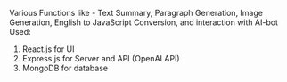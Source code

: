 Various Functions like - Text Summary, Paragraph Generation, Image Generation, English to JavaScript Conversion, and interaction with AI-bot
Used:
1. React.js for UI
2. Express.js for Server and API (OpenAI API)
3. MongoDB for database
